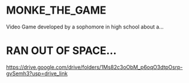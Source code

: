 # MONKE_THE_GAME
Video Game developed by a sophomore in high school about a...
# RAN OUT OF SPACE...
https://drive.google.com/drive/folders/1Ms82c3oObM_p6oqO3dtpOsrp-gvSemh3?usp=drive_link 
